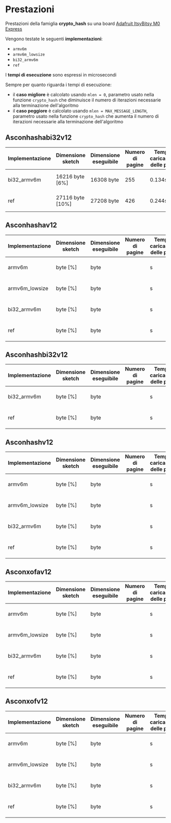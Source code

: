 # Prestazioni

Prestazioni della famiglia **crypto_hash** su una board [Adafruit ItsyBitsy M0 Express](https://www.adafruit.com/product/3727)

Vengono testate le seguenti **implementazioni**:
* `armv6m`
* `armv6m_lowsize`
* `bi32_armv6m`
* `ref`

I **tempi di esecuzione** sono espressi in microsecondi

Sempre per quanto riguarda i tempi di esecuzione:
* il **caso migliore** è calcolato usando `mlen = 0`, parametro usato nella funzione `crypto_hash` che diminuisce il numero di iterazioni necessarie alla terminazione dell'algoritmo
* il **caso peggiore** è calcolato usando `mlen = MAX_MESSAGE_LENGTH`, parametro usato nella funzione `crypto_hash`  che aumenta il numero di iterazioni necessarie alla terminazione dell'algoritmo

## Asconhashabi32v12

| Implementazione | Dimensione sketch | Dimensione eseguibile | Numero di pagine | Tempo di caricamento delle pagine | Spazio variabili globali | Spazio variabili locali | Tempo di esecuzione (migliore) | Tempo di esecuzione (peggiore) |
| --------------- | ----------------- | --------------------- | ---------------- | --------------------------------- | ------------------------ | ----------------------- | ------------------------------ | ------------------------------ |
| bi32_armv6m     | 16216 byte [6%]   | 16308 byte            | 255              | 0.134s                            | 2404 byte [7%]           | 30364 byte              | 182                            | 4892                           |
| ref             | 27116 byte [10%]  | 27208 byte            | 426              | 0.244s                            | 2404 byte [7%]           | 30364 byte              | 312                            | 6846                           |

## Asconhashav12

| Implementazione | Dimensione sketch | Dimensione eseguibile | Numero di pagine | Tempo di caricamento delle pagine | Spazio variabili globali | Spazio variabili locali | Tempo di esecuzione (migliore) | Tempo di esecuzione (peggiore) |
| --------------- | ----------------- | --------------------- | ---------------- | --------------------------------- | ------------------------ | ----------------------- | ------------------------------ | ------------------------------ |
| armv6m          |  byte [%]   |  byte            |               | s                            | 2404 byte [7%]           | 30364 byte              |                          |                          |
| armv6m_lowsize  |  byte [%]   |  byte            |               | s                            | 2404 byte [7%]           | 30364 byte              |                          |                          |
| bi32_armv6m     |  byte [%]   |  byte            |               | s                            | 2404 byte [7%]           | 30364 byte              |                          |                          |
| ref             |  byte [%]  |  byte            |               | s                            | 2404 byte [7%]           | 30364 byte              |                          |                         |

## Asconhashbi32v12

| Implementazione | Dimensione sketch | Dimensione eseguibile | Numero di pagine | Tempo di caricamento delle pagine | Spazio variabili globali | Spazio variabili locali | Tempo di esecuzione (migliore) | Tempo di esecuzione (peggiore) |
| --------------- | ----------------- | --------------------- | ---------------- | --------------------------------- | ------------------------ | ----------------------- | ------------------------------ | ------------------------------ |
| bi32_armv6m     |  byte [%]   |  byte            |               | s                            | 2404 byte [7%]           | 30364 byte              |                          |                          |
| ref             |  byte [%]  |  byte            |               | s                            | 2404 byte [7%]           | 30364 byte              |                          |                         |

## Asconhashv12

| Implementazione | Dimensione sketch | Dimensione eseguibile | Numero di pagine | Tempo di caricamento delle pagine | Spazio variabili globali | Spazio variabili locali | Tempo di esecuzione (migliore) | Tempo di esecuzione (peggiore) |
| --------------- | ----------------- | --------------------- | ---------------- | --------------------------------- | ------------------------ | ----------------------- | ------------------------------ | ------------------------------ |
| armv6m          |  byte [%]   |  byte            |               | s                            | 2404 byte [7%]           | 30364 byte              |                          |                          |
| armv6m_lowsize  |  byte [%]   |  byte            |               | s                            | 2404 byte [7%]           | 30364 byte              |                          |                          |
| bi32_armv6m     |  byte [%]   |  byte            |               | s                            | 2404 byte [7%]           | 30364 byte              |                          |                          |
| ref             |  byte [%]  |  byte            |               | s                            | 2404 byte [7%]           | 30364 byte              |                          |                         |

## Asconxofav12

| Implementazione | Dimensione sketch | Dimensione eseguibile | Numero di pagine | Tempo di caricamento delle pagine | Spazio variabili globali | Spazio variabili locali | Tempo di esecuzione (migliore) | Tempo di esecuzione (peggiore) |
| --------------- | ----------------- | --------------------- | ---------------- | --------------------------------- | ------------------------ | ----------------------- | ------------------------------ | ------------------------------ |
| armv6m          |  byte [%]   |  byte            |               | s                            | 2404 byte [7%]           | 30364 byte              |                          |                          |
| armv6m_lowsize  |  byte [%]   |  byte            |               | s                            | 2404 byte [7%]           | 30364 byte              |                          |                          |
| bi32_armv6m     |  byte [%]   |  byte            |               | s                            | 2404 byte [7%]           | 30364 byte              |                          |                          |
| ref             |  byte [%]  |  byte            |               | s                            | 2404 byte [7%]           | 30364 byte              |                          |                         |

## Asconxofv12

| Implementazione | Dimensione sketch | Dimensione eseguibile | Numero di pagine | Tempo di caricamento delle pagine | Spazio variabili globali | Spazio variabili locali | Tempo di esecuzione (migliore) | Tempo di esecuzione (peggiore) |
| --------------- | ----------------- | --------------------- | ---------------- | --------------------------------- | ------------------------ | ----------------------- | ------------------------------ | ------------------------------ |
| armv6m          |  byte [%]   |  byte            |               | s                            | 2404 byte [7%]           | 30364 byte              |                          |                          |
| armv6m_lowsize  |  byte [%]   |  byte            |               | s                            | 2404 byte [7%]           | 30364 byte              |                          |                          |
| bi32_armv6m     |  byte [%]   |  byte            |               | s                            | 2404 byte [7%]           | 30364 byte              |                          |                          |
| ref             |  byte [%]  |  byte            |               | s                            | 2404 byte [7%]           | 30364 byte              |                          |                         |
